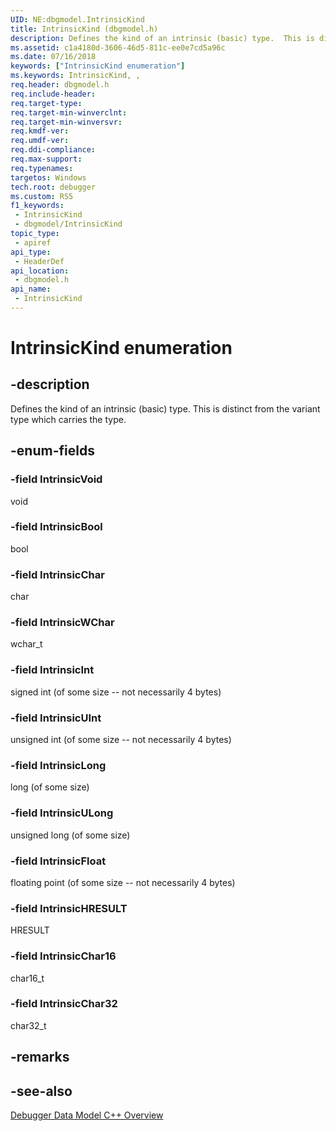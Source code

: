 ```yaml
---
UID: NE:dbgmodel.IntrinsicKind
title: IntrinsicKind (dbgmodel.h)
description: Defines the kind of an intrinsic (basic) type.  This is distinct from the variant type which carries the type.
ms.assetid: c1a4180d-3606-46d5-811c-ee0e7cd5a96c
ms.date: 07/16/2018
keywords: ["IntrinsicKind enumeration"]
ms.keywords: IntrinsicKind, ,
req.header: dbgmodel.h
req.include-header: 
req.target-type: 
req.target-min-winverclnt: 
req.target-min-winversvr: 
req.kmdf-ver: 
req.umdf-ver: 
req.ddi-compliance: 
req.max-support: 
req.typenames: 
targetos: Windows
tech.root: debugger
ms.custom: RS5
f1_keywords:
 - IntrinsicKind
 - dbgmodel/IntrinsicKind
topic_type:
 - apiref
api_type:
 - HeaderDef
api_location:
 - dbgmodel.h
api_name:
 - IntrinsicKind
---
```


# IntrinsicKind enumeration


## -description

Defines the kind of an intrinsic (basic) type.  This is distinct from the variant type which carries the type.

## -enum-fields

### -field IntrinsicVoid 

void

### -field IntrinsicBool 

bool

### -field IntrinsicChar 

char

### -field IntrinsicWChar 

wchar_t

### -field IntrinsicInt 

signed int (of some size -- not necessarily 4 bytes)

### -field IntrinsicUInt 

unsigned int (of some size -- not necessarily 4 bytes)

### -field IntrinsicLong 

long (of some size)

### -field IntrinsicULong 

unsigned long (of some size)

### -field IntrinsicFloat 

floating point (of some size -- not necessarily 4 bytes)

### -field IntrinsicHRESULT 

HRESULT

### -field IntrinsicChar16 

char16_t

### -field IntrinsicChar32 

char32_t

## -remarks

## -see-also

[Debugger Data Model C++ Overview](https://docs.microsoft.com/windows-hardware/drivers/debugger/data-model-cpp-overview)

